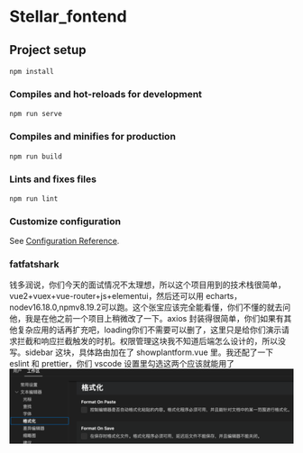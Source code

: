 # Stellar_fontend

## Project setup
```
npm install
```

### Compiles and hot-reloads for development
```
npm run serve
```

### Compiles and minifies for production
```
npm run build
```

### Lints and fixes files
```
npm run lint
```

### Customize configuration
See [Configuration Reference](https://cli.vuejs.org/config/).

### fatfatshark
钱多润说，你们今天的面试情况不太理想，所以这个项目用到的技术栈很简单，vue2+vuex+vue-router+js+elementui，然后还可以用 echarts，nodev16.18.0,npmv8.19.2可以跑。这个张宝应该完全能看懂，你们不懂的就去问他，我是在他之前一个项目上稍微改了一下。axios 封装得很简单，你们如果有其他复杂应用的话再扩充吧，loading你们不需要可以删了，这里只是给你们演示请求拦截和响应拦截触发的时机。权限管理这块我不知道后端怎么设计的，所以没写。sidebar 这块，具体路由加在了 showplantform.vue 里。我还配了一下 eslint 和 prettier，你们 vscode 设置里勾选这两个应该就能用了![Alt text](image.png)
